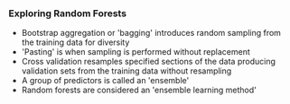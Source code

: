 ### Exploring Random Forests

* Bootstrap aggregation or 'bagging' introduces random sampling from the training data for diversity
* 'Pasting' is when sampling is performed without replacement
* Cross validation resamples specified sections of the data producing validation sets from the training data without resampling 
* A group of predictors is called an 'ensemble'
* Random forests are considered an 'ensemble learning method'
